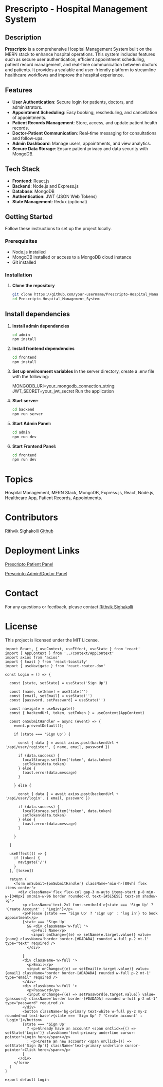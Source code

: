 # Prescripto - Hospital Management System

## Description
**Prescripto** is a comprehensive Hospital Management System built on the MERN stack to enhance hospital operations. This system includes features such as secure user authentication, efficient appointment scheduling, patient record management, and real-time communication between doctors and patients. It provides a scalable and user-friendly platform to streamline healthcare workflows and improve the hospital experience.

## Features
- **User Authentication**: Secure login for patients, doctors, and administrators.
- **Appointment Scheduling**: Easy booking, rescheduling, and cancellation of appointments.
- **Patient Records Management**: Store, access, and update patient health records.
- **Doctor-Patient Communication**: Real-time messaging for consultations and follow-ups.
- **Admin Dashboard**: Manage users, appointments, and view analytics.
- **Secure Data Storage**: Ensure patient privacy and data security with MongoDB.

## Tech Stack
- **Frontend**: React.js
- **Backend**: Node.js and Express.js
- **Database**: MongoDB
- **Authentication**: JWT (JSON Web Tokens)
- **State Management**: Redux (optional)

## Getting Started
Follow these instructions to set up the project locally.

### Prerequisites
- Node.js installed
- MongoDB installed or access to a MongoDB cloud instance
- Git installed

### Installation
1. **Clone the repository**
   ```bash
   git clone https://github.com/your-username/Prescripto-Hospital_Management_System.git
   cd Prescripto-Hospital_Management_System

## Install dependencies

1. **Install admin dependencies**
   ```bash
   cd admin
   npm install
   ```

2. **Install frontend dependencies**
   ```bash
   cd frontend
   npm install
   ```

3. **Set up environment variables**
   In the server directory, create a .env file with the following:

   MONGODB_URI=your_mongodb_connection_string
   JWT_SECRET=your_jwt_secret
   Run the application

4. **Start server:**
   ```bash
   cd backend
   npm run server
   ```

5. **Start Admin Panel:**
   ```bash
   cd admin
   npm run dev
   ```

6. **Start Frontend Panel:**
   ```bash
   cd frontend
   npm run dev
   ```

# Topics
Hospital Management, MERN Stack, MongoDB, Express.js, React, Node.js, Healthcare App, Patient Records, Appointments.

# Contributors
Rithvik Sighakolli [Github](https://github.com/rithviksighakolli)

# Deployment Links
[Prescripto Patient Panel](https://prescripto-hospital-management-system-2dlr.onrender.com)

[Prescripto Admin/Doctor Panel](https://prescripto-hospital-management-system-dmls.onrender.com)

# Contact
For any questions or feedback, please contact [Rithvik Sighakolli](https://mail.google.com/mail/u/0/?tab=rm&ogbl#inbox?compose=GTvVlcSGLdXhmkgwVNdVxlKMVGdjhjxJTzgSsdkdVZdtWgrnhHsRXcxcMlSVxjWjwVvNTQxZDgHxM)

# License
This project is licensed under the MIT License.

```
import React, { useContext, useEffect, useState } from 'react'
import { AppContext } from '../context/AppContext'
import axios from 'axios'
import { toast } from 'react-toastify'
import { useNavigate } from 'react-router-dom'

const Login = () => {

  const [state, setState] = useState('Sign Up')

  const [name, setName] = useState('')
  const [email, setEmail] = useState('')
  const [password, setPassword] = useState('')

  const navigate = useNavigate()
  const { backendUrl, token, setToken } = useContext(AppContext)

  const onSubmitHandler = async (event) => {
    event.preventDefault();

    if (state === 'Sign Up') {

      const { data } = await axios.post(backendUrl + '/api/user/register', { name, email, password })

      if (data.success) {
        localStorage.setItem('token', data.token)
        setToken(data.token)
      } else {
        toast.error(data.message)
      }

    } else {

      const { data } = await axios.post(backendUrl + '/api/user/login', { email, password })

      if (data.success) {
        localStorage.setItem('token', data.token)
        setToken(data.token)
      } else {
        toast.error(data.message)
      }

    }

  }

  useEffect(() => {
    if (token) {
      navigate('/')
    }
  }, [token])

  return (
    <form onSubmit={onSubmitHandler} className='min-h-[80vh] flex items-center'>
      <div className='flex flex-col gap-3 m-auto items-start p-8 min-w-[340px] sm:min-w-96 border rounded-xl text-[#5E5E5E] text-sm shadow-lg'>
        <p className='text-2xl font-semibold'>{state === 'Sign Up' ? 'Create Account' : 'Login'}</p>
        <p>Please {state === 'Sign Up' ? 'sign up' : 'log in'} to book appointment</p>
        {state === 'Sign Up'
          && <div className='w-full '>
            <p>Full Name</p>
            <input onChange={(e) => setName(e.target.value)} value={name} className='border border-[#DADADA] rounded w-full p-2 mt-1' type="text" required />
          </div>
          
        }
        <div className='w-full '>
          <p>Email</p>
          <input onChange={(e) => setEmail(e.target.value)} value={email} className='border border-[#DADADA] rounded w-full p-2 mt-1' type="email" required />
        </div>
        <div className='w-full '>
          <p>Password</p>
          <input onChange={(e) => setPassword(e.target.value)} value={password} className='border border-[#DADADA] rounded w-full p-2 mt-1' type="password" required />
        </div>
        <button className='bg-primary text-white w-full py-2 my-2 rounded-md text-base'>{state === 'Sign Up' ? 'Create account' : 'Login'}</button>
        {state === 'Sign Up'
          ? <p>Already have an account? <span onClick={() => setState('Login')} className='text-primary underline cursor-pointer'>Login here</span></p>
          : <p>Create an new account? <span onClick={() => setState('Sign Up')} className='text-primary underline cursor-pointer'>Click here</span></p>
        }
      </div>
    </form>
  )
}

export default Login
```